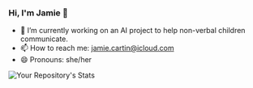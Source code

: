 ### Hi, I'm Jamie 👋

<!--
**jamiecartin/jamiecartin** is a ✨ _special_ ✨ repository because its `README.md` (this file) appears on your GitHub profile. -->


- 🔭 I’m currently working on an AI project to help non-verbal children communicate.
- 📫 How to reach me: jamie.cartin@icloud.com
- 😄 Pronouns: she/her


![Your Repository's Stats](https://github-readme-stats.vercel.app/api?username=jamiecartin&show_icons=true)

